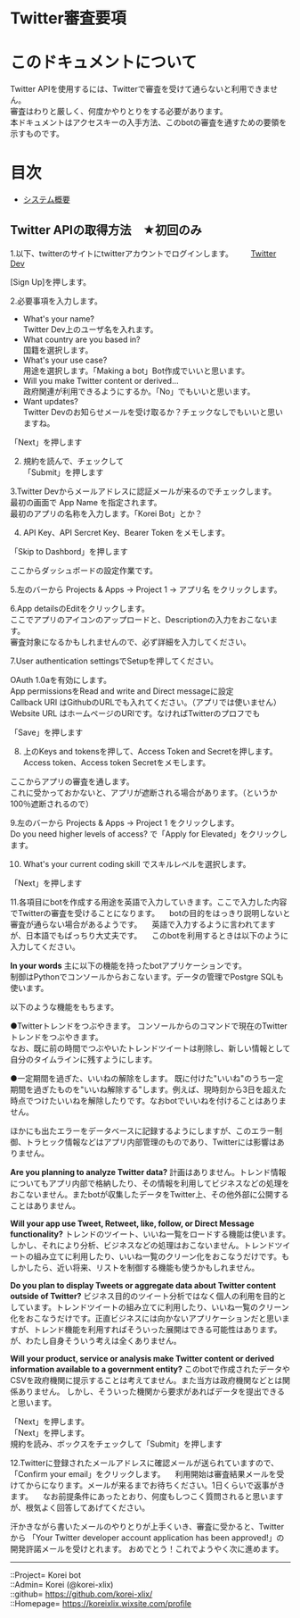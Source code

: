 # Twitter審査要項


# このドキュメントについて <a name="aHowto"></a>
Twitter APIを使用するには、Twitterで審査を受けて通らないと利用できません。  
審査はわりと厳しく、何度かやりとりをする必要があります。  
本ドキュメントはアクセスキーの入手方法、このbotの審査を通すための要領を示すものです。  


# 目次 <a name="aMokuji"></a>
* [システム概要](#iSystemSummary)




<a id="iGetTwitter"></a>
## Twitter APIの取得方法　★初回のみ
1.以下、twitterのサイトにtwitterアカウントでログインします。
　　[Twitter Dev](https://developer.twitter.com/)
  
[Sign Up]を押します。  
  

2.必要事項を入力します。  

* What's your name?  
  Twitter Dev上のユーザ名を入れます。  
* What country are you based in?  
  国籍を選択します。  
* What's your use case?  
  用途を選択します。「Making a bot」Bot作成でいいと思います。  
* Will you make Twitter content or derived...  
  政府関連が利用できるようにするか。「No」でもいいと思います。  
* Want updates?  
  Twitter Devのお知らせメールを受け取るか？チェックなしでもいいと思いますね。  
  
「Next」を押します  
  
2. 規約を読んで、チェックして  
「Submit」を押します  
  

3.Twitter Devからメールアドレスに認証メールが来るのでチェックします。  
 最初の画面で App Name を指定されます。  
 最初のアプリの名称を入力します。「Korei Bot」とか？  

4. API Key、API Sercret Key、Bearer Token をメモします。  
  
「Skip to Dashbord」を押します  
  

ここからダッシュボードの設定作業です。  
  
5.左のバーから Projects & Apps → Project 1 → アプリ名 をクリックします。  
  
6.App detailsのEditをクリックします。  
  ここでアプリのアイコンのアップロードと、Descriptionの入力をおこないます。  
  審査対象になるかもしれませんので、必ず詳細を入力してください。  
  
7.User authentication settingsでSetupを押してください。  
  
  OAuth 1.0aを有効にします。  
  App permissionsをRead and write and Direct messageに設定  
  Callback URI はGithubのURLでも入れてください。（アプリでは使いません）
  Website URL はホームページのURIです。なければTwitterのプロフでも  
  
「Save」を押します  
  
8. 上のKeys and tokensを押して、Access Token and Secretを押します。  
  Access token、Access token Secretをメモします。  

ここからアプリの審査を通します。  
これに受かっておかないと、アプリが遮断される場合があります。（というか100％遮断されるので）  
  
9.左のバーから Projects & Apps → Project 1 をクリックします。  
  Do you need higher levels of access? で「Apply for Elevated」をクリックします。  
  

10. What's your current coding skill でスキルレベルを選択します。  
  
「Next」を押します  
  

11.各項目にbotを作成する用途を英語で入力していきます。ここで入力した内容でTwitterの審査を受けることになります。
　botの目的をはっきり説明しないと審査が通らない場合があるようです。
　英語で入力するように言われてますが、日本語でもばっちり大丈夫です。
　このbotを利用するときは以下のように入力してください。

**In your words**
主に以下の機能を持ったbotアプリケーションです。  
制御はPythonでコンソールからおこないます。データの管理でPostgre SQLも使います。  
  
以下のような機能をもちます。

●Twitterトレンドをつぶやきます。
コンソールからのコマンドで現在のTwitterトレンドをつぶやきます。  
なお、既に前の時間でつぶやいたトレンドツイートは削除し、新しい情報として自分のタイムラインに残すようにします。  
  
●一定期間を過ぎた、いいねの解除をします。
既に付けた"いいね"のうち一定期間を過ぎたものを"いいね解除する"します。例えば、現時刻から3日を超えた時点でつけたいいねを解除したりです。なおbotでいいねを付けることはありません。
  

ほかにも出たエラーをデータベースに記録するようにしますが、このエラー制御、トラヒック情報などはアプリ内部管理のものであり、Twitterには影響はありません。  


**Are you planning to analyze Twitter data?**
計画はありません。トレンド情報についてもアプリ内部で格納したり、その情報を利用してビジネスなどの処理をおこないません。またbotが収集したデータをTwitter上、その他外部に公開することはありません。  

**Will your app use Tweet, Retweet, like, follow, or Direct Message functionality?**
トレンドのツイート、いいね一覧をロードする機能は使います。しかし、それにより分析、ビジネスなどの処理はおこないません。トレンドツイートの組み立てに利用したり、いいね一覧のクリーン化をおこなうだけです。もしかしたら、近い将来、リストを制御する機能も使うかもしれません。  

**Do you plan to display Tweets or aggregate data about Twitter content outside of Twitter?**
ビジネス目的のツイート分析ではなく個人の利用を目的としています。トレンドツイートの組み立てに利用したり、いいね一覧のクリーン化をおこなうだけです。正直ビジネスには向かないアプリケーションだと思いますが、トレンド機能を利用すればそういった展開はできる可能性はあります。が、わたし自身そういう考えは全くありません。

**Will your product, service or analysis make Twitter content or derived information available to a government entity?**
このbotで作成されたデータやCSVを政府機関に提示することは考えてません。また当方は政府機関などとは関係ありません。
しかし、そういった機関から要求があればデータを提出できると思います。
  
「Next」を押します。  
「Next」を押します。  
規約を読み、ボックスをチェックして「Submit」を押します  
  

12.Twitterに登録されたメールアドレスに確認メールが送られていますので、「Confirm your email」をクリックします。
　利用開始は審査結果メールを受けてからになります。メールが来るまでお待ちください。1日くらいで返事がきます。
　なお前提条件にあったとおり、何度もしつこく質問されると思いますが、根気よく回答してあげてください。


汗かきながら書いたメールのやりとりが上手くいき、審査に受かると、Twitterから
「Your Twitter developer account application has been approved!」の開発許諾メールを受けとれます。
おめでとう！これでようやく次に進めます。




***
::Project= Korei bot  
::Admin= Korei (@korei-xlix)  
::github= https://github.com/korei-xlix/  
::Homepage= https://koreixlix.wixsite.com/profile  
